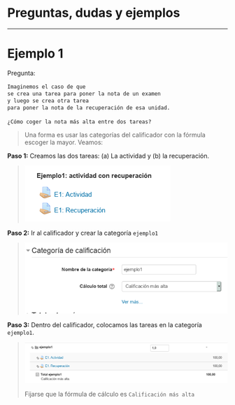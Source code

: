 
# Preguntas, dudas y ejemplos

---

# Ejemplo 1

Pregunta:
```
Imaginemos el caso de que
se crea una tarea para poner la nota de un examen
y luego se crea otra tarea
para poner la nota de la recuperación de esa unidad.

¿Cómo coger la nota más alta entre dos tareas?
```

> Una forma es usar las categorías del calificador con la fórmula escoger la mayor. Veamos:

**Paso 1:** Creamos las dos tareas: (a) La actividad y (b) la recuperación.

> ![](./files/ejemplo1-crear-tareas.png)

**Paso 2:** Ir al calificador y crear la categoría `ejemplo1`

> ![](./files/ejemplo1-formula.png)

**Paso 3:** Dentro del calificador, colocamos las tareas en la categoría `ejemplo1`.

>![](./files/ejemplo1-calificador.png)
>
> Fijarse que la fórmula de cálculo es `Calificación más alta`
